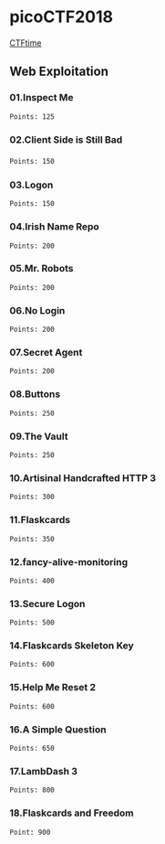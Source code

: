 # picoCTF2018　

[CTFtime](https://ctftime.org/event/681)

## Web Exploitation

### 01.Inspect Me 
`Points: 125`

### 02.Client Side is Still Bad
`Points: 150`　

### 03.Logon
`Points: 150`

### 04.Irish Name Repo
`Points: 200`

### 05.Mr. Robots
`Points: 200`

### 06.No Login
`Points: 200`

### 07.Secret Agent
`Points: 200`

### 08.Buttons
`Points: 250`

### 09.The Vault
`Points: 250`

### 10.Artisinal Handcrafted HTTP 3
`Points: 300`

### 11.Flaskcards
`Points: 350`

### 12.fancy-alive-monitoring
`Points: 400`

### 13.Secure Logon
`Points: 500`
 
### 14.Flaskcards Skeleton Key
`Points: 600`

### 15.Help Me Reset 2
`Points: 600`

### 16.A Simple Question
`Points: 650`

### 17.LambDash 3
`Points: 800`

### 18.Flaskcards and Freedom
`Point: 900`
